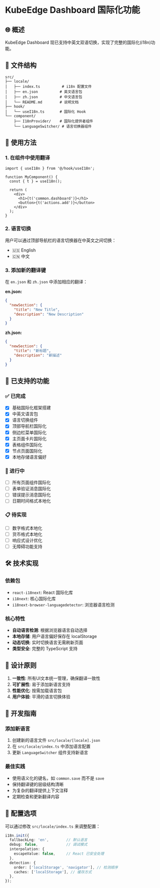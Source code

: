 # KubeEdge Dashboard 国际化功能

## 🌐 概述

KubeEdge Dashboard 现已支持中英文双语切换，实现了完整的国际化(i18n)功能。

## 📁 文件结构

```
src/
├── locale/
│   ├── index.ts          # i18n 配置文件
│   ├── en.json          # 英文语言包
│   ├── zh.json          # 中文语言包
│   └── README.md        # 说明文档
├── hook/
│   └── useI18n.ts       # 国际化 Hook
└── component/
    ├── I18nProvider/    # 国际化提供者组件
    └── LanguageSwitcher/ # 语言切换器组件
```

## 🚀 使用方法

### 1. 在组件中使用翻译

```tsx
import { useI18n } from '@/hook/useI18n';

function MyComponent() {
  const { t } = useI18n();

  return (
    <div>
      <h1>{t('common.dashboard')}</h1>
      <button>{t('actions.add')}</button>
    </div>
  );
}
```

### 2. 语言切换

用户可以通过顶部导航栏的语言切换器在中英文之间切换：

- 🇺🇸 English
- 🇨🇳 中文

### 3. 添加新的翻译键

在 `en.json` 和 `zh.json` 中添加相应的翻译：

**en.json:**
```json
{
  "newSection": {
    "title": "New Title",
    "description": "New Description"
  }
}
```

**zh.json:**
```json
{
  "newSection": {
    "title": "新标题",
    "description": "新描述"
  }
}
```

## 🎯 已支持的功能

### ✅ 已完成
- [x] 基础国际化框架搭建
- [x] 中英文语言包
- [x] 语言切换组件
- [x] 顶部导航栏国际化
- [x] 侧边栏菜单国际化
- [x] 主页面卡片国际化
- [x] 表格组件国际化
- [x] 节点页面国际化
- [x] 本地存储语言偏好

### 🔄 进行中
- [ ] 所有页面组件国际化
- [ ] 表单验证消息国际化
- [ ] 错误提示消息国际化
- [ ] 日期时间格式本地化

### 📋 待实现
- [ ] 数字格式本地化
- [ ] 货币格式本地化
- [ ] 响应式设计优化
- [ ] 无障碍功能支持

## 🛠️ 技术实现

### 依赖包
- `react-i18next`: React 国际化库
- `i18next`: 核心国际化库
- `i18next-browser-languagedetector`: 浏览器语言检测

### 核心特性
- **自动语言检测**: 根据浏览器语言自动选择
- **本地存储**: 用户语言偏好保存在 localStorage
- **动态切换**: 实时切换语言无需刷新页面
- **类型安全**: 完整的 TypeScript 支持

## 🎨 设计原则

1. **一致性**: 所有UI文本统一管理，确保翻译一致性
2. **可扩展性**: 易于添加新语言支持
3. **性能优化**: 按需加载语言包
4. **用户体验**: 平滑的语言切换体验

## 📝 开发指南

### 添加新语言
1. 创建新的语言文件 `src/locale/[locale].json`
2. 在 `src/locale/index.ts` 中添加语言配置
3. 更新 `LanguageSwitcher` 组件支持新语言

### 最佳实践
- 使用语义化的键名，如 `common.save` 而不是 `save`
- 保持翻译键的层级结构清晰
- 为复杂的翻译提供上下文注释
- 定期检查和更新翻译内容

## 🔧 配置选项

可以通过修改 `src/locale/index.ts` 来调整配置：

```typescript
i18n.init({
  fallbackLng: 'en',        // 默认语言
  debug: false,             // 调试模式
  interpolation: {
    escapeValue: false,     // React 已安全处理
  },
  detection: {
    order: ['localStorage', 'navigator'], // 检测顺序
    caches: ['localStorage'], // 缓存方式
  },
});
```
